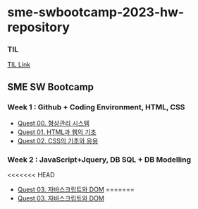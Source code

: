 # sme-swbootcamp-2023-hw-repository
### TIL
[TIL Link](https://github.com/AnYeHyeon/TIL)

## SME SW Bootcamp

### Week 1 : Github + Coding Environment, HTML, CSS
- [Quest 00. 형상관리 시스템](https://github.com/AnYeHyeon/TIL/blob/main/Quest%2000.%20%ED%98%95%EC%83%81%EA%B4%80%EB%A6%AC%20%EC%8B%9C%EC%8A%A4%ED%85%9C.md)
- [Quest 01. HTML과 웹의 기초](https://github.com/AnYeHyeon/TIL/blob/main/Quest%2001.%20HTML%EA%B3%BC%20%EC%9B%B9%EC%9D%98%20%EA%B8%B0%EC%B4%88.md)
- [Quest 02. CSS의 기초와 응용](https://github.com/AnYeHyeon/TIL/blob/main/Quest%2002.%20CSS%EC%9D%98%20%EA%B8%B0%EC%B4%88%EC%99%80%20%EC%9D%91%EC%9A%A9.md)


### Week 2 : JavaScript+Jquery, DB SQL + DB Modelling
<<<<<<< HEAD
- [Quest 03. 자바스크립트와 DOM](https://github.com/AnYeHyeon/TIL/blob/main/Quest%2003.%20%EC%9E%90%EB%B0%94%EC%8A%A4%ED%81%AC%EB%A6%BD%ED%8A%B8%EC%99%80%20DOM.md)
=======
- [Quest 03. 자바스크립트와 DOM](https://github.com/AnYeHyeon/TIL/blob/main/Quest%2003.%20%EC%9E%90%EB%B0%94%EC%8A%A4%ED%81%AC%EB%A6%BD%ED%8A%B8%EC%99%80%20DOM.md)
